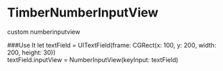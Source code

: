 # TimberNumberInputView
custom numberinputview 



###Use It
let textField = UITextField(frame: CGRect(x: 100, y: 200, width: 200, height: 30))  
textField.inputView = NumberInputView(keyInput: textField)